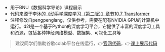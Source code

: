 - 用于BNU《数据科学导论》课程展示
- 代码来源于李沐的[《动手学深度学习（第二版）》章节10.7 Transformer](https://www.google.com/url?q=https%3A%2F%2Fzh.d2l.ai%2Fchapter_attention-mechanisms%2Ftransformer.html)
- 注释修改自pengpenglang，仅供参考，需要在配有NVIDIA GPU的计算机中运行。d2l是一个基于Python的深度学习平台，它提供了丰富的深度学习工具和资源，包括各种神经网络模型、数据集、可视化工具等

> 建议同学们借助谷歌colab平台在线运行，👉[官网代码](https://colab.research.google.com/github/d2l-ai/d2l-pytorch-colab/blob/master/chapter_attention-mechanisms-and-transformers/transformer.ipynb)，👉[课上展示代码](https://colab.research.google.com/github/pengpenglang/d2l-transformer/blob/main/chapter_attention-mechanisms/transformer.ipynb)